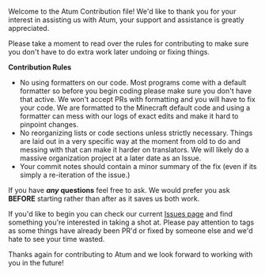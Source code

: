 Welcome to the Atum Contribution file! We'd like to thank you for your interest in assisting us with Atum, your support and assistance is greatly appreciated.

Please take a moment to read over the rules for contributing to make sure you don't have to do extra work later undoing or fixing things.

**Contribution Rules**

* No using formatters on our code. Most programs come with a default formatter so before you begin coding please make sure you don't have that active. We won't accept PRs with formatting and you will have to fix your code. We are formatted to the Minecraft default code and using a formatter can mess with our logs of exact edits and make it hard to pinpoint changes.
* No reorganizing lists or code sections unless strictly necessary. Things are laid out in a very specific way at the moment from old to do and messing with that can make it harder on translators. We will likely do a massive organization project at a later date as an Issue.
* Your commit notes should contain a minor summary of the fix (even if its simply a re-iteration of the issue.)

If you have ***any* questions** feel free to ask. We would prefer you ask **BEFORE** starting rather than after as it saves us both work.

If you'd like to begin you can check our current [Issues page](https://github.com/TeamMetallurgy/Atum/issues) and find something you're interested in taking a shot at. Please pay attention to tags as some things have already been PR'd or fixed by someone else and we'd hate to see your time wasted.

Thanks again for contributing to Atum and we look forward to working with you in the future!
